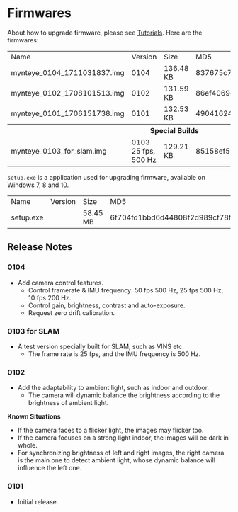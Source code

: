 
# Firmwares

About how to upgrade firmware, please see [Tutorials](https://slightech.github.io/MYNT-EYE-SDK/tutorials.html). Here are the firmwares:

<table>
  <tr>
    <td>Name</td>
    <td>Version</td>
    <td>Size</td>
    <td>MD5</td>
  </tr>
  <tr>
    <td>mynteye_0104_1711031837.img</td>
    <td>0104</td>
    <td>136.48 KB</td>
    <td>837675c714ab6cf1109b5c17ad34b1c6</td>
  </tr>
  <tr>
    <td>mynteye_0102_1708101513.img</td>
    <td>0102</td>
    <td>131.59 KB</td>
    <td>86ef4069eee6b96bf5325cae8809b904</td>
  </tr>
  <tr>
    <td>mynteye_0101_1706151738.img</td>
    <td>0101</td>
    <td>132.53 KB</td>
    <td>49041624e6dca608e0c6610a5ba16a21</td>
  </tr>
  <tr>
    <th colspan="4">Special Builds</th>
  </tr>
  <tr>
    <td>mynteye_0103_for_slam.img</td>
    <td>0103<br />25 fps, 500 Hz</td>
    <td>129.21 KB</td>
    <td>85158ef5b55f618e8f0ea674be8bc3b1</td>
  </tr>
</table>

`setup.exe` is a application used for upgrading firmware, available on Windows 7, 8 and 10.

<table>
  <tr>
    <td>Name</td>
    <td>Version</td>
    <td>Size</td>
    <td>MD5</td>
  </tr>
  <tr>
    <td>setup.exe</td>
    <td></td>
    <td>58.45 MB</td>
    <td>6f704fd1bbd6d44808f2d989cf78fbe2</td>
  </tr>
</table>

## Release Notes

### 0104

* Add camera control features.
    - Control framerate & IMU frequency: 50 fps 500 Hz, 25 fps 500 Hz, 10 fps 200 Hz.
    - Control gain, brightness, contrast and auto-exposure.
    - Request zero drift calibration.

### 0103 for SLAM

* A test version specially built for SLAM, such as VINS etc.
    - The frame rate is 25 fps, and the IMU frequency is 500 Hz.

### 0102

* Add the adaptability to ambient light, such as indoor and outdoor.
    - The camera will dynamic balance the brightness according to the brightness of ambient light.

**Known Situations**

* If the camera faces to a flicker light, the images may flicker too.
* If the camera focuses on a strong light indoor, the images will be dark in whole.
* For synchronizing brightness of left and right images, the right camera is the main one to detect ambient light, whose dynamic balance will influence the left one.

### 0101

* Initial release.
